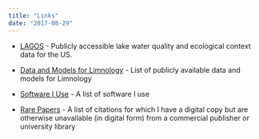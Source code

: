 ```yaml
---
title: "Links"
date: "2017-08-29"
---
```


+ [LAGOS](https://lagoslakes.org) - Publicly accessible lake water quality and ecological context data for the US.

+ [Data and Models for Limnology](https://jsta.github.io/limnology_models_data/) -  List of publicly available data and models for Limnology

+ [Software I Use](https://jsta.rbind.io/usesthis) - A list of software I use

+ [Rare Papers](https://jsta.rbind.io/rarepapers) - A list of citations for which I have a digital copy but are otherwise unavailable (in digital form) from a commercial publisher or university library 